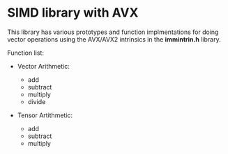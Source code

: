# SIMD library with AVX

This library has various prototypes and function implmentations for doing vector operations 
using the AVX/AVX2 intrinsics in the **immintrin.h** library.

Function list:

* Vector Arithmetic:
    - add
    - subtract
    - multiply
    - divide

* Tensor Artithmetic:
    - add
    - subtract
    - multiply

